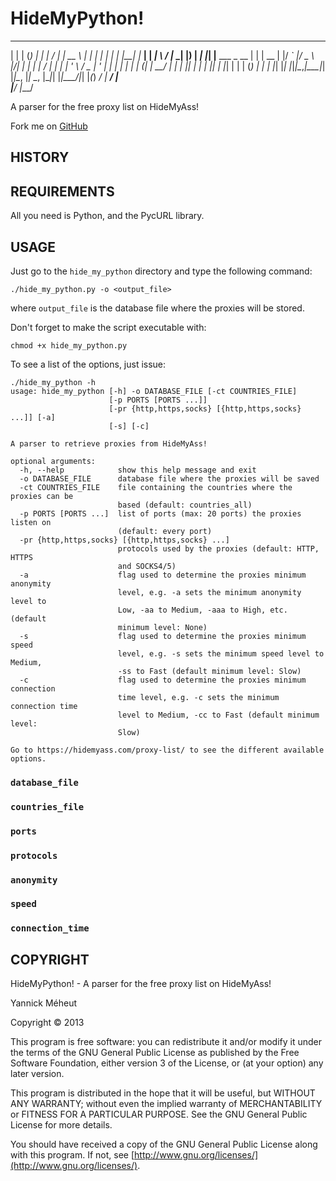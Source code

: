# HideMyPython!
 _    _ _     _      __  __       _____       _   _                 _ 
| |  | (_)   | |    |  \/  |     |  __ \     | | | |               | |
| |__| |_  __| | ___| \  / |_   _| |__) |   _| |_| |__   ___  _ __ | |
|  __  | |/ _` |/ _ \ |\/| | | | |  ___/ | | | __| '_ \ / _ \| '_ \| |
| |  | | | (_| |  __/ |  | | |_| | |   | |_| | |_| | | | (_) | | | |_|
|_|  |_|_|\__,_|\___|_|  |_|\__, |_|    \__, |\__|_| |_|\___/|_| |_(_)
                             __/ |       __/ |                        
                            |___/       |___/                         

A parser for the free proxy list on HideMyAss!

Fork me on [GitHub](https://github.com/the-useless-one/hide_my_python)

## HISTORY

## REQUIREMENTS

All you need is Python, and the PycURL library.

## USAGE

Just go to the `hide_my_python` directory and type
the following command:

    ./hide_my_python.py -o <output_file>

where `output_file` is the database file where the proxies will be stored.

Don't forget to make the script executable with:

    chmod +x hide_my_python.py

To see a list of the options, just issue:

	./hide_my_python -h
	usage: hide_my_python [-h] -o DATABASE_FILE [-ct COUNTRIES_FILE]
	                      [-p PORTS [PORTS ...]]
						  [-pr {http,https,socks} [{http,https,socks} ...]] [-a]
						  [-s] [-c]

	A parser to retrieve proxies from HideMyAss!

	optional arguments:
	  -h, --help            show this help message and exit
	  -o DATABASE_FILE      database file where the proxies will be saved
	  -ct COUNTRIES_FILE    file containing the countries where the proxies can be
							based (default: countries_all)
	  -p PORTS [PORTS ...]  list of ports (max: 20 ports) the proxies listen on
	                    	(default: every port)
	  -pr {http,https,socks} [{http,https,socks} ...]
	                        protocols used by the proxies (default: HTTP, HTTPS
							and SOCKS4/5)
	  -a                    flag used to determine the proxies minimum anonymity
							level, e.g. -a sets the minimum anonymity level to
							Low, -aa to Medium, -aaa to High, etc. (default
							minimum level: None)
	  -s                    flag used to determine the proxies minimum speed
							level, e.g. -s sets the minimum speed level to Medium,
							-ss to Fast (default minimum level: Slow)
	  -c                    flag used to determine the proxies minimum connection
	                        time level, e.g. -c sets the minimum connection time
							level to Medium, -cc to Fast (default minimum level:
							Slow)

	Go to https://hidemyass.com/proxy-list/ to see the different available
	options.

### `database_file`

### `countries_file`

### `ports`

### `protocols`

### `anonymity`

### `speed`

### `connection_time`

## COPYRIGHT

HideMyPython! - A parser for the free proxy list on HideMyAss!

Yannick Méheut

Copyright © 2013

This program is free software: you can redistribute it and/or modify it 
under the terms of the GNU General Public License as published by the 
Free Software Foundation, either version 3 of the License, or (at your 
option) any later version.

This program is distributed in the hope that it will be useful, but
WITHOUT ANY WARRANTY; without even the implied warranty of 
MERCHANTABILITY or FITNESS FOR A PARTICULAR PURPOSE. See the GNU General 
Public License for more details.

You should have received a copy of the GNU General Public License along 
with this program. If not, see
[http://www.gnu.org/licenses/](http://www.gnu.org/licenses/).
